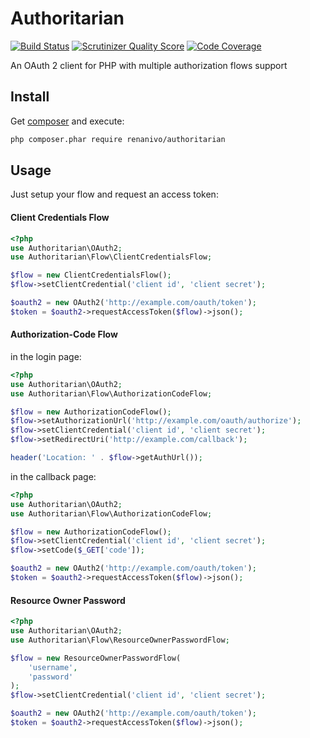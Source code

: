 Authoritarian
=============
[![Build Status](https://travis-ci.org/renanivo/authoritarian.png?branch=master)](https://travis-ci.org/renanivo/authoritarian)
[![Scrutinizer Quality Score](https://scrutinizer-ci.com/g/renanivo/authoritarian/badges/quality-score.png?s=63b8e247fadff1a31f463332f7c3aa8f5a08a9da)](https://scrutinizer-ci.com/g/renanivo/authoritarian/)
[![Code Coverage](https://scrutinizer-ci.com/g/renanivo/authoritarian/badges/coverage.png?s=49435dc730c693973c7cce2790a09a9a774ba76f)](https://scrutinizer-ci.com/g/renanivo/authoritarian/)

An OAuth 2 client for PHP with multiple authorization flows support

Install
-------

Get [composer](http://getcomposer.org/) and execute:

```bash
php composer.phar require renanivo/authoritarian
```

Usage
-----

Just setup your flow and request an access token:

#### Client Credentials Flow
```php
<?php
use Authoritarian\OAuth2;
use Authoritarian\Flow\ClientCredentialsFlow;

$flow = new ClientCredentialsFlow();
$flow->setClientCredential('client id', 'client secret');

$oauth2 = new OAuth2('http://example.com/oauth/token');
$token = $oauth2->requestAccessToken($flow)->json();
```

#### Authorization-Code Flow

in the login page:

```php
<?php
use Authoritarian\OAuth2;
use Authoritarian\Flow\AuthorizationCodeFlow;

$flow = new AuthorizationCodeFlow();
$flow->setAuthorizationUrl('http://example.com/oauth/authorize');
$flow->setClientCredential('client id', 'client secret');
$flow->setRedirectUri('http://example.com/callback');

header('Location: ' . $flow->getAuthUrl());
```

in the callback page:

```php
<?php
use Authoritarian\OAuth2;
use Authoritarian\Flow\AuthorizationCodeFlow;

$flow = new AuthorizationCodeFlow();
$flow->setClientCredential('client id', 'client secret');
$flow->setCode($_GET['code']);

$oauth2 = new OAuth2('http://example.com/oauth/token');
$token = $oauth2->requestAccessToken($flow)->json();
```

#### Resource Owner Password
```php
<?php
use Authoritarian\OAuth2;
use Authoritarian\Flow\ResourceOwnerPasswordFlow;

$flow = new ResourceOwnerPasswordFlow(
    'username',
    'password'
);
$flow->setClientCredential('client id', 'client secret');

$oauth2 = new OAuth2('http://example.com/oauth/token');
$token = $oauth2->requestAccessToken($flow)->json();
```
